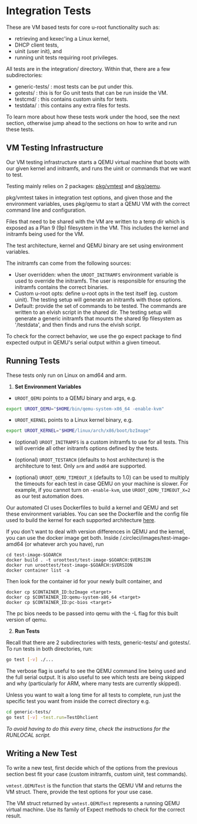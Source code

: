 # Integration Tests

These are VM based tests for core u-root functionality such as:

* retrieving and kexec'ing a Linux kernel,
* DHCP client tests,
* uinit (user init), and
* running unit tests requiring root privileges.

All tests are in the integration/ directory. Within that, there are a
few subdirectories:

* generic-tests/ : most tests can be put under this.
* gotests/ : this is for Go unit tests that can be run inside the VM.
* testcmd/ : this contains custom uinits for tests.
* testdata/ : this contains any extra files for tests.

To learn more about how these tests work under the hood, see the next section,
otherwise jump ahead to the sections on how to write and run these tests.

## VM Testing Infrastructure

Our VM testing infrastructure starts a QEMU virtual machine that boots with
our given kernel and initramfs, and runs the uinit or commands that we want to
test.

Testing mainly relies on 2 packages: [pkg/vmtest](/pkg/vmtest) and
[pkg/qemu](/pkg/qemu).

pkg/vmtest takes in integration test options, and given those and the
environment variables, uses pkg/qemu to start a QEMU VM with the correct command
line and configuration.

Files that need to be shared with the VM are written to a temp dir which is
exposed as a Plan 9 (9p) filesystem in the VM. This includes the kernel and
initramfs being used for the VM.

The test architecture, kernel and QEMU binary are set using environment
variables.

The initramfs can come from the following sources:
* User overridden: when the `UROOT_INITRAMFS` environment variable is used to
  override the initramfs. The user is responsible for ensuring the initramfs
  contains the correct binaries.
* Custom u-root opts: define u-root opts in the test itself (eg. custom uinit).
  The testing setup will generate an initramfs with those options.
* Default: provide the set of commands to be tested. The commands are written to
  an elvish script in the shared dir. The testing setup will generate a generic
  initramfs that mounts the shared 9p filesystem as '/testdata', and then finds
  and runs the elvish script.

To check for the correct behavior, we use the go expect package to find
expected output in QEMU's serial output within a given timeout.

## Running Tests

These tests only run on Linux on amd64 and arm.

1. **Set Environment Variables**

-   `UROOT_QEMU` points to a QEMU binary and args, e.g.

```sh
export UROOT_QEMU="$HOME/bin/qemu-system-x86_64 -enable-kvm"
```

-   `UROOT_KERNEL` points to a Linux kernel binary, e.g.

```sh
export UROOT_KERNEL="$HOME/linux/arch/x86/boot/bzImage"
```
-   (optional) `UROOT_INITRAMFS` is a custom initramfs to use for all tests.
    This will override all other initramfs options defined by the tests.

-   (optional) `UROOT_TESTARCH` (defaults to host architecture) is the
    architecture to test. Only `arm` and `amd64` are supported.

-   (optional) `UROOT_QEMU_TIMEOUT_X` (defaults to 1.0) can be used to multiply
    the timeouts for each test in case QEMU on your machine is slower. For
    example, if you cannot turn on `-enable-kvm`, use `UROOT_QEMU_TIMEOUT_X=2`
    as our test automation does.


Our automated CI uses Dockerfiles to build a kernel and QEMU and set these
environment variables. You can see the Dockerfile and the config file used to
build the kernel for each supported architecture [here](/.circleci/images).

If you don't want to deal with version differences in QEMU and the kernel, you
can use the docker image get both. Inside /.circleci/images/test-image-amd64 (or
whatever arch you have), run

```
cd test-image-$GOARCH
docker build . -t uroottest/test-image-$GOARCH:$VERSION
docker run uroottest/test-image-$GOARCH:$VERSION
docker container list -a
```

Then look for the container id for your newly built container, and

```
docker cp $CONTAINER_ID:bzImage <target>
docker cp $CONTAINER_ID:qemu-system-x86_64 <target>
docker cp $CONTAINER_ID:pc-bios <target>
```

The pc bios needs to be passed into qemu with the -L flag for this built version
of qemu.


2. **Run Tests**

Recall that there are 2 subdirectories with tests, generic-tests/ and gotests/.
To run tests in both directories, run:

```sh
go test [-v] ./...
```

The verbose flag is useful to see the QEMU command line being used and the full
serial output. It is also useful to see which tests are being skipped and why
(particularly for ARM, where many tests are currently skipped).

Unless you want to wait a long time for all tests to complete, run just the
specific test you want from inside the correct directory e.g.

```sh
cd generic-tests/
go test [-v] -test.run=TestDhclient
```

*To avoid having to do this every time, check the instructions for the RUNLOCAL
script.*

## Writing a New Test

To write a new test, first decide which of the options from the previous
section best fit your case (custom initramfs, custom uinit, test commands).

`vmtest.QEMUTest` is the function that starts the QEMU VM and returns the VM
struct. There, provide the test options for your use case.

The VM struct returned by `vmtest.QEMUTest` represents a running QEMU virtual
machine. Use its family of Expect methods to check for the correct result.

